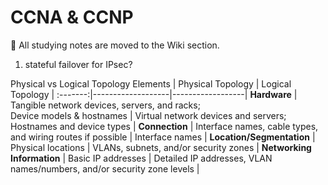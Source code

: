 # CCNA & CCNP

📢 All studying notes are moved to the Wiki section.

1. stateful failover for IPsec?




Physical vs Logical Topology
Elements | Physical Topology | Logical Topology |
:-------:|-------------------|------------------|
**Hardware** | Tangible network devices, servers, and racks; <br> Device models & hostnames | Virtual network devices and servers; <br> Hostnames and device types |
**Connection** | Interface names, cable types, and wiring routes if possible | Interface names |
**Location/Segmentation** | Physical locations | VLANs, subnets, and/or security zones |
**Networking Information** | Basic IP addresses | Detailed IP addresses, VLAN names/numbers, and/or security zone levels |

